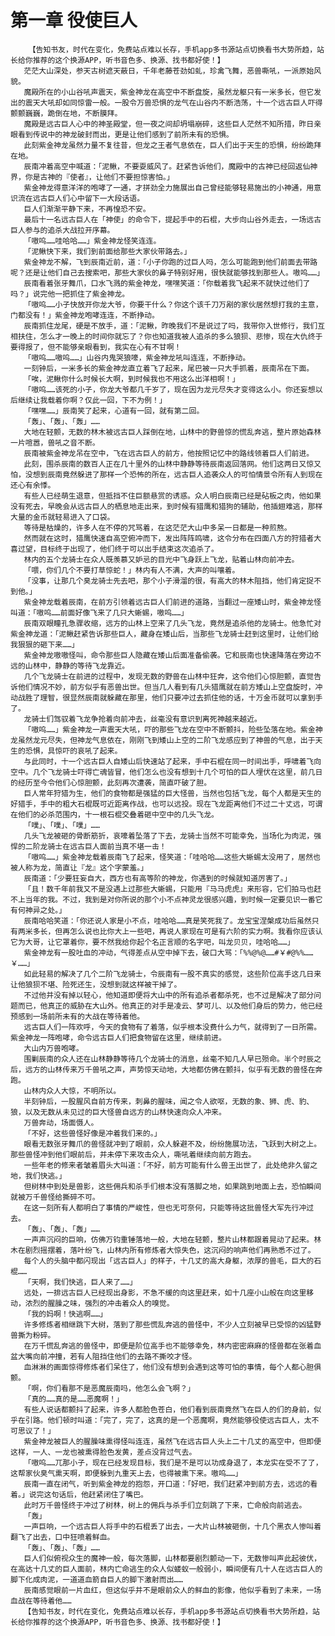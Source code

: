 # 第一章 役使巨人
        【告知书友，时代在变化，免费站点难以长存，手机app多书源站点切换看书大势所趋，站长给你推荐的这个换源APP，听书音色多、换源、找书都好使！】
       茫茫大山深处，参天古树遮天蔽日，千年老藤苍劲如虬，珍禽飞舞，恶兽嘶吼，一派原始风貌。
       魔殿所在的小山谷吼声震天，紫金神龙在高空中不断盘旋，虽然龙躯只有一米多长，但它发出的震天大吼却如同惊雷一般。一股令万兽恐惧的龙气在山谷内不断浩荡，十一个远古巨人吓得颤颤巍巍，跪倒在地，不断膜拜。
       魔殿是远古巨人心中的神圣殿堂，但一夜之间却坍塌崩碎，这些巨人茫然不知所措，昨日亲眼看到传说中的神龙破封而出，更是让他们感到了前所未有的恐惧。
       此刻紫金神龙虽然力量不复往昔，但龙之王者气息依在，巨人们出于天生的恐惧，纷纷跪拜在地。
       辰南冲着高空中喊道：「泥鳅，不要耍威风了。赶紧告诉他们，魔殿中的古神已经回返仙神界，你是古神的『使者』，让他们不要担惊害怕。」
       紫金神龙得意洋洋的咆哮了一通，才拼劲全力施展出自己曾经能够轻易施出的小神通，用意识流在远古巨人们心中留下一大段话语。
       巨人们渐渐平静下来，不再惶恐不安。
       最后十一名远古巨人在「神使」的命令下，提起手中的石棍，大步向山谷外走去，一场远古巨人参与的追杀大战拉开序幕。
       「嗷呜……哇哈哈……」紫金神龙怪笑连连。
       「泥鳅快下来，我们到前面给那些大家伙带路去。」
       紫金神龙不解，飞到辰南近前，道：「小子你跑的过巨人吗，怎么可能跑到他们前面去带路呢？还是让他们自己去搜索吧，那些大家伙的鼻子特别好用，很快就能够找到那些人。嗷呜……」
       辰南看着张牙舞爪，口水飞溅的紫金神龙，嘿嘿笑道：「你载着我飞起来不就快过他们了吗？」说完他一把抓住了紫金神龙。
       「嗷呜……小子快放开你龙大爷，你要干什么？你这个该千刀万剐的家伙居然想打我的主意，门都没有！」紫金神龙咆哮连连，不断挣动。
       辰南抓住龙尾，硬是不放手，道：「泥鳅，昨晚我们不是说过了吗，我带你入世修行，我们互相扶住，怎么才一晚上的时间你就忘了？你也知道我被人追杀的多么狼狈、悲惨，现在大仇终于要得报了，但不能够亲眼看到，我实在心有不甘啊！
       「嗷呜……嗷呜……」山谷内鬼哭狼嚎，紫金神龙吼叫连连，不断挣动。
       一刻钟后，一米多长的紫金神龙直立着飞了起来，尾巴被一只大手抓着，辰南吊在下面。
       「唉，泥鳅你什么时候长大啊，到时候我也不用这么出洋相啊！」
       「嗷呜……该死的小子，你龙大爷都几千岁了，现在因为龙元尽失才变得这么小。你还妄想以后继续让我载着你啊？仅此一回，下不为例！」
       「嘿嘿……」辰南笑了起来，心道有一回，就有第二回。
       「轰」、「轰」、「轰」……
       大地在轻颤，无数的林木被远古巨人踩倒在地，山林中的野兽惊的慌乱奔逃，整片原始森林一片喧嚣，兽吼之音不断。
       辰南被紫金神龙吊在空中，飞在远古巨人的前方，他按照记忆中的路线领着巨人们前进。
       此刻，围杀辰南的数百人正在几十里外的山林中静静等待辰南返回落网。他们这两日又惊又怕，没想到辰南竟然躲进了那样一个恐怖的所在，远古巨人追袭众人的可怕情景令所有人到现在还心有余悸。
       有些人已经萌生退意，但抵挡不住巨额悬赏的诱惑。众人明白辰南已经是砧板之肉，他如果没有死去，早晚会从远古巨人的栖息地走出来，到时候有猎鹰和猎狗的辅助，他插翅难逃，那样大量的金币就轻易进入了口袋。
       等待是枯燥的，许多人在不停的咒骂着，在这茫茫大山中多呆一日都是一种煎熬。
       然而就在这时，猎鹰快速自高空俯冲而下，发出阵阵鸣啸，这令分布在四面八方的狩猎者大喜过望，目标终于出现了，他们终于可以出手结束这次追杀了。
       林内的五个龙骑士在众人既羡慕又妒忌的目光中飞身跃上飞龙，贴着山林向前冲去。
       「喂，你们几个不要打草惊蛇！」林内有人不满，大声的叫嚷着。
       「没事，让那几个臭龙骑士先去吧，那个小子滑溜的很，有高大的林木阻挡，他们肯定捉不到他。」
       紫金神龙载着辰南，在前方引领着远古巨人们前进的道路，当翻过一座矮山时，紫金神龙怪叫道：「嗷呜……前面好像飞来了几只大蜥蜴，嗷呜……」
       辰南双眼瞳孔急骤收缩，远方的山林上空来了几头飞龙，竟然是追杀他的龙骑士。他急忙对紫金神龙道：「泥鳅赶紧告诉那些巨人，藏身在矮山后，当那些飞龙骑士赶到这里时，让他们给我狠狠的砸下来……」
       紫金神龙嗷嗷怪叫，命令那些巨人隐藏在矮山后面准备偷袭。它和辰南也快速降落在旁边不远的山林中，静静的等待飞龙靠近。
       几个飞龙骑士在前进的过程中，发现无数的野兽在山林中狂奔，这令他们心惊胆颤，直觉告诉他们情况不妙，前方似乎有恶兽出世。但当几人看到有几头猎鹰就在前方矮山上空盘旋时，冲动战胜了理智，很显然辰南就躲藏在那里，他们只要冲过去抓住他的话，十万金币就可以拿到手了。
       龙骑士们驾驭着飞龙争抢着向前冲去，丝毫没有意识到离死神越来越近。
       「嗷呜……」紫金神龙一声震天大吼，吓的那些飞龙在空中不断颤抖，险些坠落在地。紫金神龙虽然龙元尽失，但神龙气息依在，刚刚飞到矮山上空的二阶飞龙感应到了神兽的气息，出于天生的恐惧，具惊吓的哀吼了起来。
       与此同时，十一个远古巨人自矮山后快速站了起来，手中石棍在同一时间出手，呼啸着飞向空中。几个飞龙骑士吓得亡魂皆冒，他们怎么也没有想到十几个可怕的巨人埋伏在这里，前几日的经历至今令他们心惊胆颤，此刻再次遭袭，简直吓破了胆。
       巨人常年狩猎为生，他们的食物都是强猛的巨大怪兽，当然也包括飞龙，每个人都是天生的好猎手，手中的粗大石棍既可近距离作战，也可以远投。现在飞龙距离他们不过二十丈远，可谓在他们的必杀范围内，十一根石棍交叠着砸中空中的几头飞龙。
       「噗」、「噗」、「噗」……
       几头飞龙被砸的骨断筋折，哀嚎着坠落了下去，龙骑士当然不可能幸免，当场化为肉泥，强悍的二阶龙骑士在远古巨人面前当真不堪一击！
       「嗷呜……」紫金神龙载着辰南飞了起来，怪笑道：「哇哈哈……这些大蜥蜴太没用了，居然也被人称为龙，简直让『龙』这个字蒙羞。」
       辰南道：「少要狂妄自大，西方也有高等阶的神龙，你遇到的时候就知道厉害了。」
       「且！数千年前我又不是没遇上过那些大蜥蜴，只能用『马马虎虎』来形容，它们拍马也赶不上当年的我。不过，我到是对你所说的那个小不点神灵龙很感兴趣，到时候一定要见识一番它有何神异之处。」
       辰南哈哈笑道：「你还说人家是小不点，哇哈哈……真是笑死我了。龙宝宝涅槃成功后虽然只有两米多长，但再怎么说也比你大上一些吧，再说人家现在可是有六阶的实力啊。我看你应该认它为大哥，让它罩着你，要不然我给你起个名正言顺的名字吧，叫龙贝贝，哇哈哈……」
       紫金神龙有一股吐血的冲动，气得差点从空中掉下去，破口大骂：「%%@%@……#￥#@%%……￥……」
       如此轻易的解决了几个二阶飞龙骑士，令辰南有一股不真实的感觉，这些阶位高手这几日来让他狼狈不堪、险死还生，没想到就这样被干掉了。
       不过他并没有掉以轻心，他知道即便将大山中的所有追杀者都杀死，也不过是解决了部分问题而已，他真正的威胁在大山外。他真正的对手是凌云、梦可儿、以及他们身后的势力，他已经预感到一场前所未有的大战在等待着他。
       远古巨人们一阵欢呼，今天的食物有了着落，似乎根本没费什么力气，就得到了一日所需。紫金神龙一阵咆哮，命令远古巨人们把食物留在这里，继续前进。
       大山内万兽咆哮。
       围剿辰南的众人还在山林静静等待几个龙骑士的消息，丝毫不知几人早已殒命。半个时辰之后，远方的山林传来万千兽吼之声，声势惊天动地，大地都仿佛在颤抖，似乎有无数的兽怪在奔跑。
       山林内众人大惊，不明所以。
       半刻钟后，一股腥风自前方传来，刺鼻的腥味，闻之令人欲呕，无数的象、狮、虎、豹、狼，以及无数从未见过的巨大怪兽自远方的山林快速向众人冲来。
       万兽奔动，场面慑人。
       「不好，这些兽怪好像是冲着我们来的。」
       眼看无数张牙舞爪的兽怪就冲到了眼前，众人躲避不及，纷纷施展功法，飞跃到大树之上。那些兽怪冲到他们眼前后，并未停下来攻击众人，嘶吼着继续向前方跑去。
       一些年老的修来者皱着眉头大叫道：「不好，前方可能有什么兽王出世了，此处绝非久留之地，我们快逃。」
       但树林中到处是兽影，这些佣兵和杀手们根本没有落脚之地，如果跳到地面上去，恐怕瞬间就被万千兽怪给撕碎不可。
       在这一刻所有人都明白了事情的严峻性，但也无可奈何，只能等待这批兽怪大军先行冲过去。
       「轰」、「轰」、「轰」……
       一声声沉闷的巨响，仿佛万钧重锤落地一般，大地在轻颤，整片山林都跟着晃动了起来。林木在剧烈摇摆着，落叶纷飞，山林内所有修炼者大惊失色，这沉闷的响声他们再熟悉不过了。
       每个人的头脑中都闪现出「远古巨人」的样子，十几丈的高大身躯，浓厚的兽毛，巨大的石棍……
       「天啊，我们快逃，巨人来了……」
       远处，一排远古巨人已经现出身影，不急不缓的向这里赶来，如十几座小山般在向这里移动，浓烈的腥臊之味，强烈的冲击着众人的嗅觉。
       「我的妈啊！快逃啊……」
       许多修炼者相继跳下大树，落到了那些慌乱奔逃的兽怪中，不少人立刻被早已受惊的凶猛野兽撕为粉碎。
       在万千慌乱奔逃的兽怪中，即便是阶位高手也不能够幸免，林内密密麻麻的怪兽都在张着血盆大嘴向前冲撞，若有人阻挡住他们的去路不撕咬才怪。
       血淋淋的画面惊得修炼者们呆住了，他们没有想到会遇到这等可怕的事情，每个人都心胆俱颤。
       「啊，你们看那不是恶魔辰南吗，他怎么会飞啊？」
       「真的……真的是……恶魔啊！」
       有些人说话都颤抖了起来，许多人都脸色苍白，他们看到辰南竟然飞在巨人的们的身前，似乎在引路。他们顿时叫道：「完了，完了，这真的是一个恶魔啊，竟然能够役使远古巨人，太不可思议了！」
       紫金神龙被巨人的腥臊味熏得怪叫连连，虽然飞在远古巨人头上二十几丈的高空中，但即便这样，一人、一龙也被熏得脸色发黄，差点没背过气去。
       「嗷呜……兀那小子，现在已经发现目标，我们是不是可以功成身退了，本龙实在受不了了，这帮家伙臭气熏天啊，即便躲到九重天上去，也得被熏下来。嗷呜……」
       辰南一直在闭气，听到紫金神龙的抱怨，开口道：「好吧，我们赶紧冲到前方去，远远的看着。」说完这句话后，他赶紧闭住了嘴巴。
       此时万千兽怪终于冲过了树林，树上的佣兵与杀手们立刻跳了下来，亡命般向前逃去。
       「轰」
       一声巨响，一个远古巨人将手中的石棍丢了出去，一大片山林被砸倒，十几个黑衣人惨叫着翻飞了出去，口中狂喷着鲜血。
       「轰」、「轰」、「轰」……
       巨人们似俯视众生的魔神一般，每次落脚，山林都要剧烈颤动一下，无数惨叫声此起彼伏，在高达十几丈的巨人面前，林内亡命逃生的众人似蝼蚁一般弱小，瞬间便有几十人在远古巨人的脚下化成肉泥，一道道血箭自巨人的脚下激射而出……
       辰南感觉眼前一片血红，但这似乎并不是眼前众人的鲜血的影像，他似乎看到了未来，一场血战在等待着他……
       【告知书友，时代在变化，免费站点难以长存，手机app多书源站点切换看书大势所趋，站长给你推荐的这个换源APP，听书音色多、换源、找书都好使！】